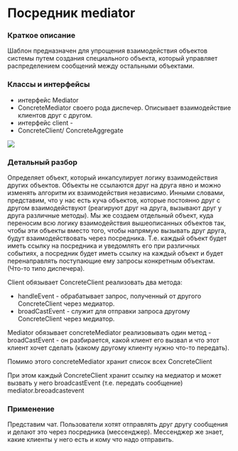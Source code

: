 # Посредник mediator
### Краткое описание
Шаблон предназначен для упрощения взаимодействия объектов системы путем создания специального объекта,
который управляет распределением сообщений между остальными объектами.

### Классы и интерфейсы
- интерфейс Mediator
- ConcreteMediator своего рода диспечер. Описывает взаимодействие клиентов друг с другом.
- интерфейс client - 
- ConcreteClient/ ConcreteAggregate 

![](https://metanit.com/sharp/patterns/pics/mediator.png)

### Детальный разбор
Определяет объект, который инкапсулирует логику взаимодействия других объектов. Объекты не ссылаются друг на друга явно 
и можно изменять алгоритм их взаимодействия независимо. Инными словами, представим, что у нас есть куча объектов,
которые постоянно друг с другом взаимодействуют (реагируют друг на друга, вызывают друг у друга различные методы).
Мы же создаем отдельный объект, куда переносим всю логику взаимодействия вышеописанных объектов так, чтобы эти объекты
вместо того, чтобы напрямую вызывать друг друга, будут взаимодействовать через посредника. Т.е. каждый объект будет иметь
ссылку на посредника и уведомлять его при различных событиях, а посредник будет иметь ссылку на каждый объект и будет перенаправлять
поступающие ему запросы конкретным объектам. (Что-то типо диспечера).

Client обязывает ConcreteClient реализовать два метода:
- handleEvent - обрабатывает запрос, полученный от другого ConcreteClient через медиатор.
- broadCastEvent - служит для отправки запроса другому ConcreteClient через медиатор.

Mediator обязывает concreteMediator реализовывать один метод - broadCastEvent - он разбирается, какой клиент его вызвал и что этот клиент хочет сделать (какому другому клиенту нужно что-то передать).

Помимо этого concreteMediator хранит список всех ConcreteClient

При этом каждый ConcreteClient хранит ссылку на медиатор и может вызвать у него broadcastEvent (т.е. передать сообщение) mediator.breoadcastevent
### Применение
Представим чат. Пользователи хотят отправлять друг другу сообщения и делают это через посредника (мессенджер). Мессенджер же знает, какие клиенты у него есть и кому что надо отправить.
